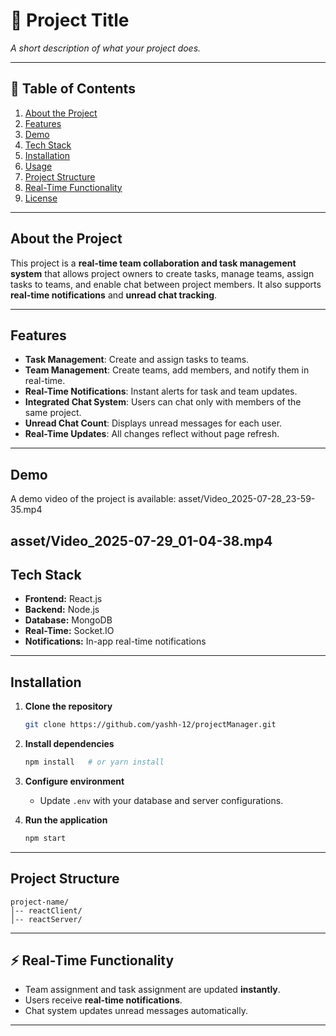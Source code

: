 # 📌 Project Title

*A short description of what your project does.*

---

## 📖 Table of Contents

1. [About the Project](#about-the-project)
2. [Features](#features)
3. [Demo](#demo)
4. [Tech Stack](#tech-stack)
5. [Installation](#installation)
6. [Usage](#usage)
7. [Project Structure](#project-structure)
8. [Real-Time Functionality](#real-time-functionality)
9. [License](#license)

---

##  About the Project

This project is a **real-time team collaboration and task management system** that allows project owners to create tasks, manage teams, assign tasks to teams, and enable chat between project members. It also supports **real-time notifications** and **unread chat tracking**.

---

##  Features

* **Task Management**: Create and assign tasks to teams.
* **Team Management**: Create teams, add members, and notify them in real-time.
* **Real-Time Notifications**: Instant alerts for task and team updates.
* **Integrated Chat System**: Users can chat only with members of the same project.
* **Unread Chat Count**: Displays unread messages for each user.
* **Real-Time Updates**: All changes reflect without page refresh.

---

##  Demo

A demo video of the project is available:
asset/Video_2025-07-28_23-59-35.mp4

asset/Video_2025-07-29_01-04-38.mp4
---

##  Tech Stack

* **Frontend:** React.js 
* **Backend:** Node.js 
* **Database:** MongoDB
* **Real-Time:** Socket.IO 
* **Notifications:** In-app real-time notifications

---

##  Installation

1. **Clone the repository**

   ```bash
   git clone https://github.com/yashh-12/projectManager.git
   ```

2. **Install dependencies**

   ```bash
   npm install   # or yarn install
   ```

3. **Configure environment**

   * Update `.env` with your database and server configurations.

4. **Run the application**

   ```bash
   npm start
   ```

---

##  Project Structure

```
project-name/
│-- reactClient/
│-- reactServer/
```

---

## ⚡ Real-Time Functionality

* Team assignment and task assignment are updated **instantly**.
* Users receive **real-time notifications**.
* Chat system updates unread messages automatically.

---
